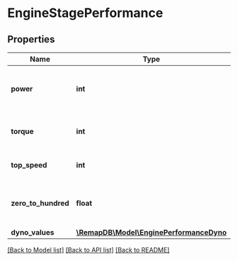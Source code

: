 # EngineStagePerformance

## Properties
Name | Type | Description | Notes
------------ | ------------- | ------------- | -------------
**power** | **int** | Horse power (afrer remap) (metric). | [optional] 
**torque** | **int** | Torque (after remap) in Nm. | [optional] 
**top_speed** | **int** | Maximum speed (kmh). | [optional] 
**zero_to_hundred** | **float** | Time to get from 0kmh to 100kmh (in seconds). | [optional] 
**dyno_values** | [**\RemapDB\Model\EnginePerformanceDyno**](EnginePerformanceDyno.md) |  | [optional] 

[[Back to Model list]](../../README.md#documentation-for-models) [[Back to API list]](../../README.md#documentation-for-api-endpoints) [[Back to README]](../../README.md)

